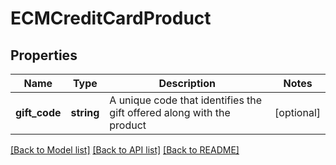 # ECMCreditCardProduct

## Properties
Name | Type | Description | Notes
------------ | ------------- | ------------- | -------------
**gift_code** | **string** | A unique code that identifies the gift offered along with the product | [optional] 

[[Back to Model list]](../../README.md#documentation-for-models) [[Back to API list]](../../README.md#documentation-for-api-endpoints) [[Back to README]](../../README.md)


